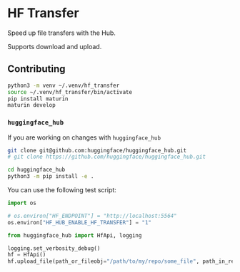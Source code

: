 # HF Transfer

Speed up file transfers with the Hub.

Supports download and upload.

## Contributing

```sh
python3 -m venv ~/.venv/hf_transfer
source ~/.venv/hf_transfer/bin/activate
pip install maturin
maturin develop
```

### `huggingface_hub`

If you are working on changes with `huggingface_hub`

```sh
git clone git@github.com:huggingface/huggingface_hub.git
# git clone https://github.com/huggingface/huggingface_hub.git

cd huggingface_hub
python3 -m pip install -e .
```

You can use the following test script:

```py
import os

# os.environ["HF_ENDPOINT"] = "http://localhost:5564"
os.environ["HF_HUB_ENABLE_HF_TRANSFER"] = "1"

from huggingface_hub import HfApi, logging

logging.set_verbosity_debug()
hf = HfApi()
hf.upload_file(path_or_fileobj="/path/to/my/repo/some_file", path_in_repo="some_file", repo_id="my/repo", repo_type="model")
```

